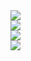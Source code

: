 

<div>
    <img src="assets/db/img/blogs/Freelance_51.jpg" class="blog-image" />
</div>

<div>
    <img src="assets/db/img/blogs/Freelance_52.jpg" class="blog-image" />
</div>

<div>
    <img src="assets/db/img/blogs/Freelance_53.jpg" class="blog-image" />
</div>

<div>
    <img src="assets/db/img/blogs/Freelance_54.jpg" class="blog-image" />
</div>
